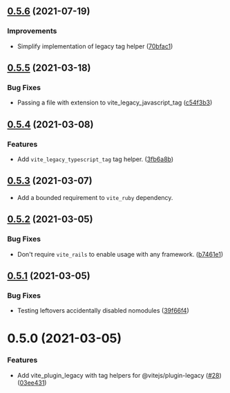 ## [0.5.6](https://github.com/ElMassimo/vite_ruby/compare/vite_plugin_legacy@0.5.5...vite_plugin_legacy@0.5.6) (2021-07-19)

### Improvements
* Simplify implementation of legacy tag helper ([70bfac1](https://github.com/ElMassimo/vite_ruby/commit/70bfac1))



## [0.5.5](https://github.com/ElMassimo/vite_ruby/compare/vite_plugin_legacy@0.5.4...vite_plugin_legacy@0.5.5) (2021-03-18)


### Bug Fixes

* Passing a file with extension to vite_legacy_javascript_tag ([c54f3b3](https://github.com/ElMassimo/vite_ruby/commit/c54f3b3372e8e5c0f800c5f68bffbb6d0b7990c4))



## [0.5.4](https://github.com/ElMassimo/vite_ruby/compare/vite_plugin_legacy@0.5.3...vite_plugin_legacy@0.5.4) (2021-03-08)


### Features

* Add `vite_legacy_typescript_tag` tag helper. ([3fb6a8b](https://github.com/ElMassimo/vite_ruby/commit/3fb6a8bcccc14c6596ecd2b30134d7001fd3bf50))



## [0.5.3](https://github.com/ElMassimo/vite_ruby/compare/vite_plugin_legacy@0.5.2...vite_plugin_legacy@0.5.3) (2021-03-07)

- Add a bounded requirement to `vite_ruby` dependency.

## [0.5.2](https://github.com/ElMassimo/vite_ruby/compare/vite_plugin_legacy@0.5.1...vite_plugin_legacy@0.5.2) (2021-03-05)


### Bug Fixes

* Don't require `vite_rails` to enable usage with any framework. ([b7461e1](https://github.com/ElMassimo/vite_ruby/commit/b7461e14aefbbb736e282a615874accc24d69bcf))



## [0.5.1](https://github.com/ElMassimo/vite_ruby/compare/vite_plugin_legacy@0.5.0...vite_plugin_legacy@0.5.1) (2021-03-05)


### Bug Fixes

* Testing leftovers accidentally disabled nomodules ([39f66f4](https://github.com/ElMassimo/vite_ruby/commit/39f66f413237cb1fe063f767f645c1c1be43653c))



# 0.5.0 (2021-03-05)


### Features

* Add vite_plugin_legacy with tag helpers for @vitejs/plugin-legacy ([#28](https://github.com/ElMassimo/vite_ruby/issues/28)) ([03ee431](https://github.com/ElMassimo/vite_ruby/commit/03ee431ede482474896d2ab48146758ca24e2bf6))




